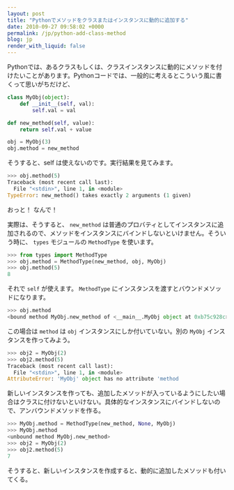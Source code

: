 ```yaml
---
layout: post
title: "Pythonでメソッドをクラスまたはインスタンスに動的に追加する"
date: 2010-09-27 09:58:02 +0000
permalink: /jp/python-add-class-method
blog: jp
render_with_liquid: false
---
```


Pythonでは、あるクラスもしくは、クラスインスタンスに動的にメソッドを付けたいことがあります。Pythonコードでは、一般的に考えるとこういう風に書くって思いがちだけど、

``` python
class MyObj(object):
    def __init__(self, val):
        self.val = val

def new_method(self, value):
    return self.val + value

obj = MyObj(3)
obj.method = new_method
```

そうすると、self は使えないのです。実行結果を見てみます。

``` python
>>> obj.method(5)
Traceback (most recent call last):
  File "<stdin>", line 1, in <module>
TypeError: new_method() takes exactly 2 arguments (1 given)
```

おっと！ なんで！

実際は、そうすると、 `new_method`
は普通のプロバティとしてインスタンスに追加されるので、メソッドをインスタンスにバインドしないといけません。そういう時に、
`types` モジュールの `MethodType` を使います。

``` python
>>> from types import MethodType 
>>> obj.method = MethodType(new_method, obj, MyObj)
>>> obj.method(5)
8
```

それで `self` が使えます。 `MethodType` にインスタンスを渡すとバウンドメソッドになります。

``` python
>>> obj.method
<bound method MyObj.new_method of <__main__.MyObj object at 0xb75c928c>>
```

この場合は `method` は `obj` インスタンスにしか付いていない。別の `MyObj` インスタンスを作ってみよう。

``` python
>>> obj2 = MyObj(2)
>>> obj2.method(5)
Traceback (most recent call last):
  File "<stdin>", line 1, in <module>
AttributeError: 'MyObj' object has no attribute 'method
```

新しいインスタンスを作っても、追加したメソッドが入っているようにしたい場合はクラスに付けないといけない。具体的なインスタンスにバインドしないので、アンバウンドメソッドを作る。

``` python
>>> MyObj.method = MethodType(new_method, None, MyObj)
>>> MyObj.method
<unbound method MyObj.new_method>
>>> obj2 = MyObj(2)
>>> obj2.method(5)
7
```

そうすると、新しいインスタンスを作成すると、動的に追加したメソッドも付いてくる。
